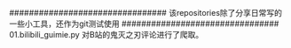 ################################
该repositories除了分享日常写的一些小工具，还作为git测试使用
################################
01.bilibili_guimie.py
对B站的鬼灭之刃评论进行了爬取。
